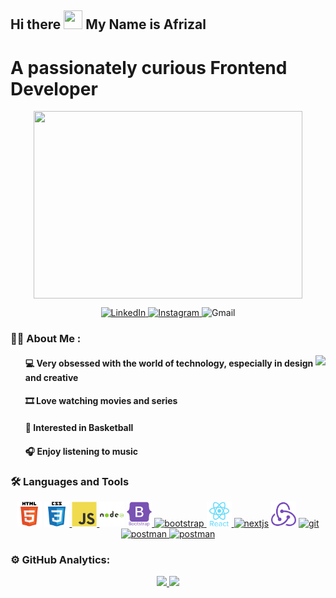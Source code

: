 <h2> Hi there <img src="https://raw.githubusercontent.com/TheDudeThatCode/TheDudeThatCode/master/Assets/Hi.gif" width="30px" height="30px"> My Name is Afrizal</h2> 
<h1>A passionately curious Frontend Developer</h1>

<p align="center">
  <img align="center" width="430px" height="300" src="https://raw.githubusercontent.com/demartini/demartini/master/code.gif">
</p>
<p align="center">
  <a href="https://www.linkedin.com/in/af-rizal-4aa69b24a/" target="_blank">
    <img src="https://img.shields.io/badge/linkedin-%230077B5.svg?&style=for-the-badge&logo=linkedin&logoColor=white&color=071A2C" alt="LinkedIn"/>
  </a>
  <a href="https://www.instagram.com/_xjjal21" target="_blank">
    <img src="https://img.shields.io/badge/instagram-%23E4405F.svg?&style=for-the-badge&logo=instagram&logoColor=white&color=071A2C" alt="Instagram"/>
  </a>
    <img src="https://img.shields.io/badge/4friizal@gmail.com-%2312100E.svg?&style=for-the-badge&logo=gmail&logoColor=white&color=071A2C" alt="Gmail"/>
</p>


  <h3 align="left">👨‍💻 About Me :</h3>
  <img align="right" height="185px" src="https://media.giphy.com/media/jIgXf4hgbHCeKiXpvt/giphy.gif">
  <div align="left">
    <ul>
        <h4>💻 Very obsessed with the world of technology, especially in design and creative</h4>
        <h4>🎞  Love watching movies and series</h4>
        <h4>🏀 Interested in Basketball</h4>
        <h4>🎧 Enjoy listening to music</h4>
    </ul>
  </div>

  <h3 align="left">🛠️ Languages and Tools</h3>
  <p align="center">
    <a href="https://www.w3.org/html/" target="_blank"> <img src="https://raw.githubusercontent.com/devicons/devicon/master/icons/html5/html5-original-wordmark.svg" alt="html5" width="40" height="40"/></a> 
    <a href="https://www.w3schools.com/css/" target="_blank"> <img src="https://raw.githubusercontent.com/devicons/devicon/master/icons/css3/css3-original-wordmark.svg" alt="css3" width="40" height="40"/> </a>
    <a href="https://developer.mozilla.org/en-US/docs/Web/JavaScript" target="_blank"> <img src="https://raw.githubusercontent.com/devicons/devicon/master/icons/javascript/javascript-original.svg" alt="javascript" width="40" height="40"/> </a>
    <a href="https://nodejs.org" target="_blank"> <img src="https://raw.githubusercontent.com/devicons/devicon/master/icons/nodejs/nodejs-original-wordmark.svg" alt="nodejs" width="40" height="40"/></a> 
    <a href="https://getbootstrap.com" target="_blank"> <img src="https://raw.githubusercontent.com/devicons/devicon/master/icons/bootstrap/bootstrap-plain-wordmark.svg" alt="bootstrap" width="40" height="40"/> </a>
    <a href="https://tailwindcss.com/" target="_blank"> <img src="https://www.vectorlogo.zone/logos/tailwindcss/tailwindcss-icon.svg" alt="bootstrap" width="40" height="40"/> </a>
    <a href="https://reactjs.org/" target="_blank"> <img src="https://raw.githubusercontent.com/devicons/devicon/master/icons/react/react-original-wordmark.svg" alt="react" width="40" height="40"/> </a>
    <a href="https://nextjs.org/" target="_blank"><img src="https://cdn.worldvectorlogo.com/logos/nextjs-2.svg" alt="nextjs" width="40" height="40"/></a>
    <a href="https://redux.js.org" target="_blank"><img src="https://raw.githubusercontent.com/devicons/devicon/master/icons/redux/redux-original.svg" alt="nextjs" width="40" height="40"/></a>
    <a href="https://www.figma.com/" target="_blank"> <img src="https://upload.wikimedia.org/wikipedia/commons/3/33/Figma-logo.svg" alt="git" width="40" height="40"/> </a>
    <a href="https://postman.com" target="_blank"> <img src="https://www.vectorlogo.zone/logos/getpostman/getpostman-icon.svg" alt="postman" width="40" height="40"/> </a>
    <a href="https://vercel.com/" target="_blank"> <img src="https://cdn.worldvectorlogo.com/logos/vercel.svg" alt="postman" width="40" height="40"/> </a>
  </p>



<h3 align="left">⚙️ GitHub Analytics:</h3>
<div align="center">
  <a href="https://github.com/4friizal">
    <img height="127em" src="https://github-readme-stats-eight-theta.vercel.app/api?username=4friizal&show_icons=true&theme=algolia&include_all_commits=true&count_private=true"/>
    <img height="127em" src="https://github-readme-stats-eight-theta.vercel.app/api/top-langs/?username=4friizal&layout=compact&langs_count=8&theme=algolia"/>
  </a>
</div>